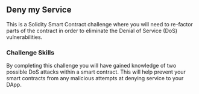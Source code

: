 ## Deny my Service 

This is a Solidity Smart Contract challenge where you will need to re-factor parts of the contract in order to eliminate the Denial of Service (DoS) vulnerabilities.

### Challenge Skills

By completing this challenge you will have gained knowledge of two possible DoS attacks within a smart contract. This will help prevent your smart contracts from any malicious attempts at denying service to your DApp. 